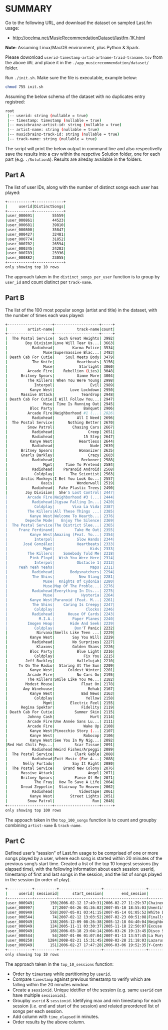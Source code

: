 # SUMMARY

Go to the following URL, and download the dataset on sampled Last.fm usage:

- http://ocelma.net/MusicRecommendationDataset/lastfm-1K.html

**Note**: Assuming Linux/MacOS environment, plus Python & Spark.

Please dowonload `userid-timestamp-artid-artname-traid-traname.tsv` from the above `URL` and place it in the `./app_musicrecommendation/dataset/` folder.

Run `./init.sh`. Make sure the file is executable, example below:

```bash
chmod 755 init.sh
```
Assuming the below schema of the dataset with no duplicates entry registred:

```bash
root
 |-- userid: string (nullable = true)
 |-- timestamp: timestamp (nullable = true)
 |-- musicbrainz-artist-id: string (nullable = true)
 |-- artist-name: string (nullable = true)
 |-- musicbrainz-track-id: string (nullable = true)
 |-- track-name: string (nullable = true)
```

The script will print the below output in command line and also respectivelly save the results into a csv within the respctive Solution folder, one for each part (e.g. `./SolutionA`). Results are alreday available in the folders. 

## Part A

The list of user IDs, along with the number of distinct songs each user has played:

```bash
+-----------+-------------+                                                     
|     userid|DistinctSongs|
+-----------+-------------+
|user_000691|        55559|
|user_000861|        44523|
|user_000681|        39810|
|user_000800|        35847|
|user_000427|        32481|
|user_000774|        31852|
|user_000702|        26594|
|user_000345|        24283|
|user_000783|        23336|
|user_000882|        23055|
+-----------+-------------+
only showing top 10 rows
```
The approach taken in the `distinct_songs_per_user` function is to group by `user_id` and count distinct per `track-name`.

## Part B

The list of the 100 most popular songs (artist and title) in the dataset, with the number of times
each was played:

```bash
+--------------------+--------------------+-----+                               
|         artist-name|          track-name|count|
+--------------------+--------------------+-----+
|  The Postal Service|  Such Great Heights| 3992|
|        Boy Division|Love Will Tear Us...| 3663|
|           Radiohead|        Karma Police| 3534|
|                Muse|Supermassive Blac...| 3483|
| Death Cab For Cutie|     Soul Meets Body| 3479|
|           The Knife|          Heartbeats| 3156|
|                Muse|           Starlight| 3060|
|         Arcade Fire|    Rebellion (Lies)| 3048|
|      Britney Spears|          Gimme More| 3004|
|         The Killers| When You Were Young| 2998|
|            Interpol|                Evil| 2989|
|          Kanye West|       Love Lockdown| 2950|
|      Massive Attack|            Teardrop| 2948|
| Death Cab For Cutie|I Will Follow You...| 2947|
|                Muse| Time Is Running Out| 2945|
|          Bloc Party|             Banquet| 2906|
|         Arcade Fire|Neighborhood #1 (...| 2826|
|           Radiohead|          All I Need| 2696|
|  The Postal Service|      Nothing Better| 2670|
|         Snow Patrol|        Chasing Cars| 2667|
|           Radiohead|               Creep| 2651|
|           Radiohead|             15 Step| 2647|
|          Kanye West|           Heartless| 2644|
|           Radiohead|                Nude| 2639|
|      Britney Spears|           Womanizer| 2635|
|      Gnarls Barkley|               Crazy| 2603|
|           Radiohead|            Reckoner| 2588|
|                Mgmt|     Time To Pretend| 2584|
|           Radiohead|    Paranoid Android| 2568|
|            Coldplay|       The Scientist| 2563|
|      Arctic Monkeys|I Bet You Look Go...| 2557|
|               Oasis|          Wonderwall| 2519|
|           Radiohead|  Fake Plastic Trees| 2490|
|        Joy Division|  She'S Lost Control| 2447|
|         Arcade Fire|Neighborhood #3 (...| 2444|
|           Radiohead|Jigsaw Falling In...| 2420|
|            Coldplay|        Viva La Vida| 2387|
|         The Killers|All These Things ...| 2385|
|          Kanye West|Welcome To Heartb...| 2376|
|        Depeche Mode|   Enjoy The Silence| 2369|
|  The Postal Service|The District Slee...| 2365|
|     Franz Ferdinand|         Take Me Out| 2355|
|          Kanye West|Amazing (Feat. Yo...| 2354|
|            Interpol|          Slow Hands| 2344|
|       José González|          Heartbeats| 2333|
|                Mgmt|                Kids| 2333|
|         The Killers|    Somebody Told Me| 2318|
|          Pink Floyd|  Wish You Were Here| 2314|
|            Interpol|          Obstacle 1| 2313|
|     Yeah Yeah Yeahs|                Maps| 2311|
|           Radiohead|       Bodysnatchers| 2294|
|           The Shins|           New Slang| 2281|
|                Muse|  Knights Of Cydonia| 2280|
|                Muse|Map Of The Proble...| 2276|
|           Radiohead|Everything In Its...| 2275|
|                Muse|            Hysteria| 2264|
|          Kanye West|Paranoid (Feat. M...| 2261|
|           The Shins|    Caring Is Creepy| 2247|
|            Coldplay|              Clocks| 2246|
|           Radiohead|      House Of Cards| 2243|
|              M.I.A.|        Paper Planes| 2240|
|         Imogen Heap|       Hide And Seek| 2239|
|            Coldplay|         Don'T Panic| 2232|
|             Nirvana|Smells Like Teen ...| 2229|
|          Kanye West|        Say You Will| 2229|
|           Radiohead|        No Surprises| 2227|
|             Klaxons|        Golden Skans| 2226|
|          Bloc Party|          Blue Light| 2216|
|            Coldplay|             Fix You| 2215|
|        Jeff Buckley|          Hallelujah| 2210|
|     Tv On The Radio|  Staring At The Sun| 2209|
|          Kanye West|      Coldest Winter| 2201|
|         Arcade Fire|          No Cars Go| 2195|
|         The Killers|Smile Like You Me...| 2182|
|        Modest Mouse|            Float On| 2178|
|       Amy Winehouse|               Rehab| 2167|
|          Kanye West|            Bad News| 2163|
|            Coldplay|              Yellow| 2158|
|                Mgmt|       Electric Feel| 2155|
|      Regina Spektor|            Fidelity| 2119|
| Death Cab For Cutie|         Summer Skin| 2115|
|         Johnny Cash|                Hurt| 2114|
|         Arcade Fire|Une Année Sans Lu...| 2111|
|         Arcade Fire|             Wake Up| 2108|
|          Kanye West|Pinocchio Story (...| 2107|
|          Kanye West|             Robocop| 2106|
|          Kanye West|See You In My Nig...| 2092|
|Red Hot Chili Pep...|         Scar Tissue| 2091|
|           Radiohead|Weird Fishes/Arpeggi| 2089|
|  The Postal Service|         Clark Gable| 2088|
|           Radiohead|Exit Music (For A...| 2088|
|       Nelly Furtado|        Say It Right| 2080|
|  The Postal Service|    Brand New Colony| 2076|
|      Massive Attack|               Angel| 2071|
|      Britney Spears|         Piece Of Me| 2071|
|            The Fray|  How To Save A Life| 2064|
|      Dread Zeppelin|  Stairway To Heaven| 2062|
|           Radiohead|           Videotape| 2061|
|          Kanye West|       Street Lights| 2051|
|         Snow Patrol|                 Run| 2048|
+--------------------+--------------------+-----+
only showing top 100 rows
```
The appoach taken in the `top_100_songs` function is to count and groupby combining `artist-name` & `track-name`.

## Part C

Defined user’s “session” of Last.fm usage to be comprised of one or more songs played by a
user, where each song is started within 20 minutes of the previous song’s start time. Created a list of the top 10 longest sessions (by elapsed time), with the following information about each session: userid, timestamp of first and last songs in the session, and the list of songs played in the session (in order of play).

```bash
+-----------+----------+-------------------+-------------------+--------------------+--------------------+
|     userid| sessionid|      start_session|        end_session|          track_list|time_elapsed_minutes|
+-----------+----------+-------------------+-------------------+--------------------+--------------------+
|user_000949|       150|2006-02-12 17:49:31|2006-02-27 11:29:37|Chained To You; T...|             21220.0|
|user_000997|        17|2007-04-26 01:36:02|2007-05-10 18:55:03|Unentitled States...|             21199.0|
|user_000949|       558|2007-05-01 03:41:15|2007-05-14 01:05:52|White Daisy Passi...|             18565.0|
|user_000544|        74|2007-02-12 13:03:52|2007-02-23 00:51:08|Finally Woken; On...|             15107.0|
|user_000949|       138|2005-12-09 08:26:38|2005-12-18 04:40:04|Neighborhood #2 (...|             12733.0|
|user_000949|       124|2005-11-11 03:30:37|2005-11-18 22:50:07|Excuse Me Miss Ag...|             11240.0|
|user_000949|       188|2006-03-18 23:04:14|2006-03-26 19:13:45|Disco Science; He...|             11230.0|
|user_000544|        54|2007-01-06 01:07:04|2007-01-13 13:57:45|La Murga; Breathe...|             10851.0|
|user_000250|      1284|2008-02-21 15:31:45|2008-02-28 21:18:03|Lazarus Heart; Sp...|             10426.0|
|user_000949|       151|2006-02-27 17:47:28|2006-03-06 19:52:35|Y-Control; Banque...|             10205.0|
+-----------+----------+-------------------+-------------------+--------------------+--------------------+
only showing top 10 rows
```

The approach taken in the `top_10_sessions` function:

- Order by `timestamp` while partitioning by `userid`.
- Compare `timestamp` against previous timestamp to verify which are falling within the 20 minutes window.
- Create a `sessionid`. Unique idetifier of the session (e.g. same `userid` can have multiple `sessionids`).
- Groupby `userid` & `sessionid`. Idetifying max and min timestamp for each session (i.e. end and start of the session) and related preordered list of songs per each session.
- Add column with `time_elapsed` in minutes. 
- Order results by the above column. 
